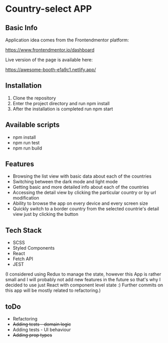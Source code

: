 # Country-select APP
## Basic Info
Application idea comes from the Frontendmentor platform:

https://www.frontendmentor.io/dashboard

Live version of the page is available here:

https://awesome-booth-e1a9c1.netlify.app/
## Installation
1. Clone the repository
2. Enter the project directory and run npm install
3. After the installation is completed run npm start
## Available scripts
- npm install
- npm run test
- npm run build
## Features
- Browsing the list view with basic data about each of the countries
- Switching between the dark mode and light mode
- Getting basic and more detailed info about each of the countries
- Accessing the detail view by clicking the particular country or by url modification
- Ability to browse the app on every device and every screen size
- Quickly switch to a border country from the selected countrie's detail view just by clicking the button
## Tech Stack
- SCSS
- Styled Components
- React
- Fetch API
- JEST

(I considered using Redux to manage the state, however this App is rather small and I will probably not add new features in the future so that's why I decided to use just React with component level state :) Further commits on this app will be mostly related to refactoring.)
## toDo
- Refactoring
- <s> Adding tests - domain logic </s>
- Adding tests - UI behaviour
- <s> Adding prop types </s>
